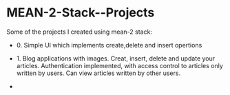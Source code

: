 # MEAN-2-Stack--Projects
Some of the projects I created using mean-2 stack:
<br>
<ul>
<li>0. Simple UI which implements create,delete and insert opertions</li>
<li><p>1. Blog applications with images. Creat, insert, delete and update your articles. Authentication implemented, with access control to articles only written by users. Can view articles written by other users.</p><li>
